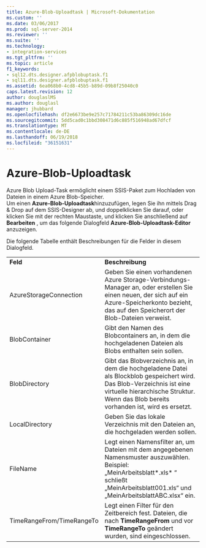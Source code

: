 ```yaml
---
title: Azure-Blob-Uploadtask | Microsoft-Dokumentation
ms.custom: ''
ms.date: 03/06/2017
ms.prod: sql-server-2014
ms.reviewer: ''
ms.suite: ''
ms.technology:
- integration-services
ms.tgt_pltfrm: ''
ms.topic: article
f1_keywords:
- sql12.dts.designer.afpblobuptask.f1
- sql11.dts.designer.afpblobuptask.f1
ms.assetid: 6ea068b0-4cd8-45b5-b89d-09b8f25040c0
caps.latest.revision: 12
author: douglaslMS
ms.author: douglasl
manager: jhubbard
ms.openlocfilehash: df2e6673be9e257c71784211c53ba86309dc16de
ms.sourcegitcommit: 5dd5cad0c1bbd308471d6c885f516948ad67dfcf
ms.translationtype: MT
ms.contentlocale: de-DE
ms.lasthandoff: 06/19/2018
ms.locfileid: "36151631"
---
```

# <a name="azure-blob-upload-task"></a>Azure-Blob-Uploadtask
  Azure Blob Upload-Task ermöglicht einem SSIS-Paket zum Hochladen von Dateien in einem Azure Blob-Speicher.   
Um einen **Azure-Blob-Uploadtask**hinzuzufügen, legen Sie ihn mittels Drag &amp; Drop auf dem SSIS-Designer ab, und doppelklicken Sie darauf, oder klicken Sie mit der rechten Maustaste, und klicken Sie anschließend auf **Bearbeiten** , um das folgende Dialogfeld **Azure-Blob-Uploadtask-Editor** anzuzeigen.  
  
 Die folgende Tabelle enthält Beschreibungen für die Felder in diesem Dialogfeld.  
  
|||  
|-|-|  
|**Feld**|**Beschreibung**|  
|AzureStorageConnection|Geben Sie einen vorhandenen Azure Storage-Verbindungs-Manager an, oder erstellen Sie einen neuen, der sich auf ein Azure-Speicherkonto bezieht, das auf den Speicherort der Blob-Dateien verweist.|  
|BlobContainer|Gibt den Namen des Blobcontainers an, in dem die hochgeladenen Dateien als Blobs enthalten sein sollen.|  
|BlobDirectory|Gibt das Blobverzeichnis an, in dem die hochgeladene Datei als Blockblob gespeichert wird. Das Blob-Verzeichnis ist eine virtuelle hierarchische Struktur. Wenn das Blob bereits vorhanden ist, wird es ersetzt.|  
|LocalDirectory|Geben Sie das lokale Verzeichnis mit den Dateien an, die hochgeladen werden sollen.|  
|FileName|Legt einen Namensfilter an, um Dateien mit dem angegebenen Namensmuster auszuwählen. Beispiel: „MeinArbeitsblatt*.xls\* “ schließt „MeinArbeitsblatt001.xls“ und „MeinArbeitsblattABC.xlsx“ ein.|  
|TimeRangeFrom/TimeRangeTo|Legt einen Filter für den Zeitbereich fest. Dateien, die nach **TimeRangeFrom** und vor **TimeRangeTo** geändert wurden, sind eingeschlossen.|  
  
  